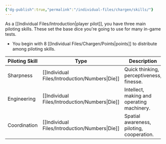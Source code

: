 ```yaml
---
{"dg-publish":true,"permalink":"/individual-files/chargen/skills/"}
---
```


As a [[Individual Files/Introduction\|player pilot]], you have three main piloting skills. These set the base dice you're going to use for many in-game tests. 
* You begin with 8 [[Individual Files/Chargen/Points\|points]] to distribute among piloting skills.

| Piloting Skill | Type           | Description                                |
| -------------- | -------------- | ------------------------------------------ |
| Sharpness      | [[Individual Files/Introduction/Numbers\|Die]] | Quick thinking, perceptiveness, finesse.|
| Engineering    | [[Individual Files/Introduction/Numbers\|Die]] | Intellect, making and operating machinery. |
| Coordination   | [[Individual Files/Introduction/Numbers\|Die]] | Spatial awareness, piloting, cooperation.  |
